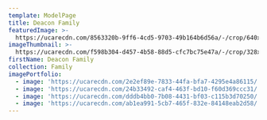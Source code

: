 ```yaml
---
template: ModelPage
title: Deacon Family
featuredImage: >-
  https://ucarecdn.com/8563320b-9ff6-4cd5-9703-49b164b6d56a/-/crop/640x331/0,0/-/preview/
imageThumbnail: >-
  https://ucarecdn.com/f598b304-d457-4b58-88d5-cfc7bc75e47a/-/crop/328x378/66,181/-/preview/
firstName: Deacon Family
collection: Family
imagePortfolio:
  - image: 'https://ucarecdn.com/2e2ef89e-7833-44fa-bfa7-4295e4a86115/'
  - image: 'https://ucarecdn.com/24b33492-caf4-463f-bd10-f60d369ccc31/'
  - image: 'https://ucarecdn.com/dddb4bb0-7b08-4431-bf03-c115b3d70250/'
  - image: 'https://ucarecdn.com/ab1ea991-5cb7-465f-832e-84148eab2d58/'
---
```


